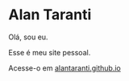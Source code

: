 # Alan Taranti

Olá, sou eu.

Esse é meu site pessoal.

Acesse-o em [alantaranti.github.io](alantaranti.github.io)
